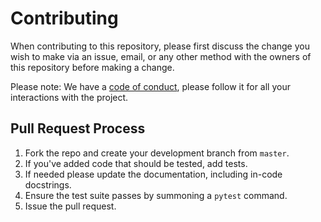 # Contributing

When contributing to this repository, please first discuss the change you wish to make via an issue, email, or any other method with the owners of this repository before making a change. 

Please note: We have a [code of conduct](CODE_OF_CONDUCT.md), please follow it for all your interactions with the project.

## Pull Request Process
   
1. Fork the repo and create your development branch from `master`.
2. If you've added code that should be tested, add tests.
3. If needed please update the documentation, including in-code docstrings.
4. Ensure the test suite passes by summoning a `pytest` command.
6. Issue the pull request.
